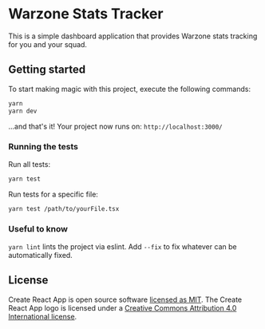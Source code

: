 # Warzone Stats Tracker

This is a simple dashboard application that provides Warzone stats tracking for you and your squad.

## Getting started

To start making magic with this project, execute the following commands:

```sh
yarn
yarn dev
```
...and that's it! Your project now runs on: `http://localhost:3000/`

### Running the tests

Run all tests:
```sh
yarn test
```
Run tests for a specific file:

```sh
yarn test /path/to/yourFile.tsx
```

### Useful to know

`yarn lint` lints the project via eslint. Add `--fix` to fix whatever can be automatically fixed.

## License

Create React App is open source software [licensed as MIT](https://github.com/facebook/create-react-app/blob/master/LICENSE). The Create React App logo is licensed  under a [Creative Commons Attribution 4.0 International license](https://creativecommons.org/licenses/by/4.0/).
